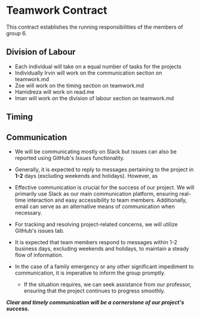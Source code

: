 # Teamwork Contract
This contract establishes the running responsibilities of the members of group 6. 

## Division of Labour
* Each individual will take on a equal number of tasks for the projects
* Individually Irvin will work on the communication section on teamwork.md
* Zoe will work on the timing section on teamwork.md
* Hamidreza will work on read.me
* Iman will work on the division of labour section  on teamwork.md

## Timing 


## Communication
* We will be communicating mostly on Slack but issues can also be reported using GitHub's *Issues* functionality.
* Generally, it is expected to reply to messages pertaining to the project in __1-2__ days (excluding weekends and holidays). However, as 

* Effective communication is crucial for the success of our project. We will primarily use Slack as our main communication platform, ensuring real-time interaction and easy accessibility to team members. Additionally, email can serve as an alternative means of communication when necessary. 
* For tracking and resolving project-related concerns, we will utilize GitHub's issues tab. 
* It is expected that team members respond to messages within 1-2 business days, excluding weekends and holidays, to maintain a steady flow of information. 
* In the case of a family emergency or any other significant impediment to communication, it is imperative to inform the group promptly. 
    * If the situation requires, we can seek assistance from our professor, ensuring that the project continues to progress smoothly. 
    
***Clear and timely communication will be a cornerstone of our project's success.***
